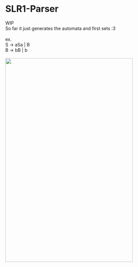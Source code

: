 # SLR1-Parser
WIP\
So far it just generates the automata and first sets :3\
\
ex.\
S -> aSa | B\
B -> bB | b
<br></br>
<img src="https://github.com/Cherry-Trees/SLR1-Parser/blob/main/src/automata.png" width="400" height="640" />
